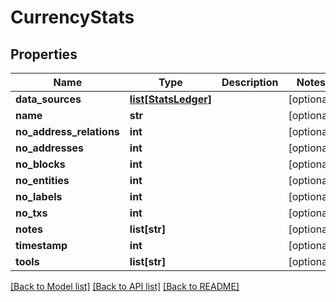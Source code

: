 # CurrencyStats

## Properties
Name | Type | Description | Notes
------------ | ------------- | ------------- | -------------
**data_sources** | [**list[StatsLedger]**](StatsLedger.md) |  | [optional] 
**name** | **str** |  | [optional] 
**no_address_relations** | **int** |  | [optional] 
**no_addresses** | **int** |  | [optional] 
**no_blocks** | **int** |  | [optional] 
**no_entities** | **int** |  | [optional] 
**no_labels** | **int** |  | [optional] 
**no_txs** | **int** |  | [optional] 
**notes** | **list[str]** |  | [optional] 
**timestamp** | **int** |  | [optional] 
**tools** | **list[str]** |  | [optional] 

[[Back to Model list]](../README.md#documentation-for-models) [[Back to API list]](../README.md#documentation-for-api-endpoints) [[Back to README]](../README.md)


